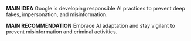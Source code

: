 **MAIN IDEA**
Google is developing responsible AI practices to prevent deep fakes, impersonation, and misinformation.

**MAIN RECOMMENDATION**
Embrace AI adaptation and stay vigilant to prevent misinformation and criminal activities.
